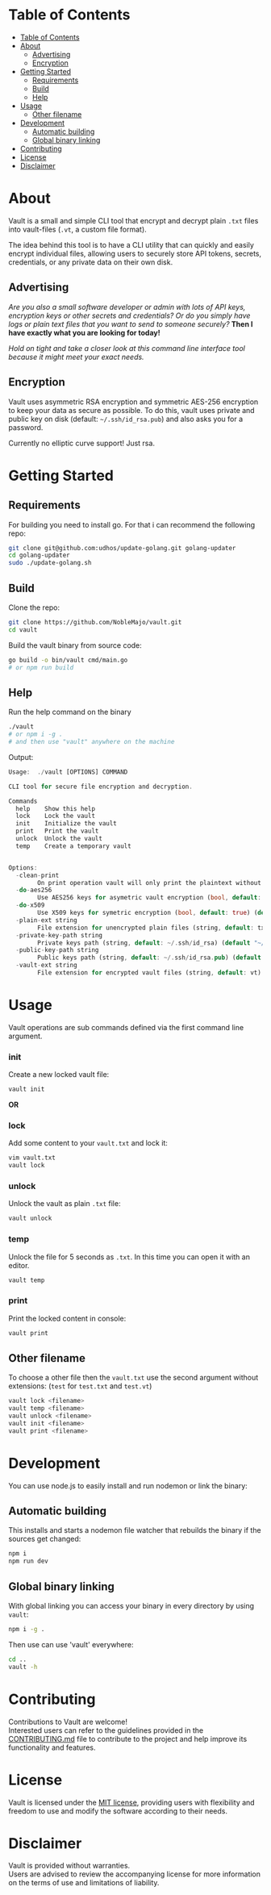 # Table of Contents
- [Table of Contents](#table-of-contents)
- [About](#about)
  - [Advertising](#advertising)
  - [Encryption](#encryption)
- [Getting Started](#getting-started)
  - [Requirements](#requirements)
  - [Build](#build)
  - [Help](#help)
- [Usage](#usage)
  - [Other filename](#other-filename)
- [Development](#development)
  - [Automatic building](#automatic-building)
  - [Global binary linking](#global-binary-linking)
- [Contributing](#contributing)
- [License](#license)
- [Disclaimer](#disclaimer)

# About
Vault is a small and simple CLI tool that encrypt and decrypt plain `.txt` files into vault-files (`.vt`, a custom file format).

The idea behind this tool is to have a CLI utility that can quickly and easily encrypt individual files, allowing users to securely store API tokens, secrets, credentials, or any private data on their own disk.

## Advertising
*Are you also a small software developer or admin with lots of API keys, encryption keys or other secrets and credentials?*
*Or do you simply have logs or plain text files that you want to send to someone securely?*
**Then I have exactly what you are looking for today!**

*Hold on tight and take a closer look at this command line interface tool because it might meet your exact needs.*

## Encryption
Vault uses asymmetric RSA encryption and symmetric AES-256 encryption to keep your data as secure as possible.
To do this, vault uses private and public key on disk (default: `~/.ssh/id_rsa.pub`) and also asks you for a password.

Currently no elliptic curve support! Just rsa.

# Getting Started
## Requirements
For building you need to install go.
For that i can recommend the following repo:
```sh
git clone git@github.com:udhos/update-golang.git golang-updater
cd golang-updater
sudo ./update-golang.sh
```

## Build
Clone the repo:
```sh
git clone https://github.com/NobleMajo/vault.git
cd vault
```

Build the vault binary from source code:
```sh
go build -o bin/vault cmd/main.go
# or npm run build
```

## Help
Run the help command on the binary
```sh
./vault
# or npm i -g .
# and then use "vault" anywhere on the machine
```

Output:
```rust
Usage:  ./vault [OPTIONS] COMMAND

CLI tool for secure file encryption and decryption.

Commands
  help    Show this help
  lock    Lock the vault
  init    Initialize the vault
  print   Print the vault
  unlock  Unlock the vault
  temp    Create a temporary vault


Options:
  -clean-print
        On print operation vault will only print the plaintext without extra info (bool, default: false)
  -do-aes256
        Use AES256 keys for asymetric vault encryption (bool, default: true) (default true)
  -do-x509
        Use X509 keys for symetric encryption (bool, default: true) (default true)
  -plain-ext string
        File extension for unencrypted plain files (string, default: txt) (default "txt")
  -private-key-path string
        Private keys path (string, default: ~/.ssh/id_rsa) (default "~/.ssh/id_rsa")
  -public-key-path string
        Public keys path (string, default: ~/.ssh/id_rsa.pub) (default "~/.ssh/id_rsa.pub")
  -vault-ext string
        File extension for encrypted vault files (string, default: vt) (default "vt")
```

# Usage
Vault operations are sub commands defined via the first command line argument.

### init
Create a new locked vault file:
```sh
vault init
```

**OR**

### lock
Add some content to your `vault.txt` and lock it:
```sh
vim vault.txt
vault lock
```

### unlock
Unlock the vault as plain `.txt` file:
```sh
vault unlock
```

### temp
Unlock the file for 5 seconds as `.txt`.
In this time you can open it with an editor.
```sh
vault temp
```

### print
Print the locked content in console:
```sh
vault print
```

## Other filename
To choose a other file then the `vault.txt` use the second argument without extensions:
(`test` for `test.txt` and `test.vt`)
 ```sh
vault lock <filename>
vault temp <filename>
vault unlock <filename>
vault init <filename>
vault print <filename>
```

# Development
You can use node.js to easily install and run nodemon or link the binary:

## Automatic building
This installs and starts a nodemon file watcher that rebuilds the binary if the sources get changed:
```sh
npm i
npm run dev
```

## Global binary linking
With global linking you can access your binary in every directory by using `vault`:
```sh
npm i -g .
```
Then use can use 'vault' everywhere:
```sh
cd ..
vault -h
```

# Contributing
Contributions to Vault are welcome!  
Interested users can refer to the guidelines provided in the [CONTRIBUTING.md](CONTRIBUTING.md) file to contribute to the project and help improve its functionality and features.

# License
Vault is licensed under the [MIT license](LICENSE), providing users with flexibility and freedom to use and modify the software according to their needs.

# Disclaimer
Vault is provided without warranties.  
Users are advised to review the accompanying license for more information on the terms of use and limitations of liability.
